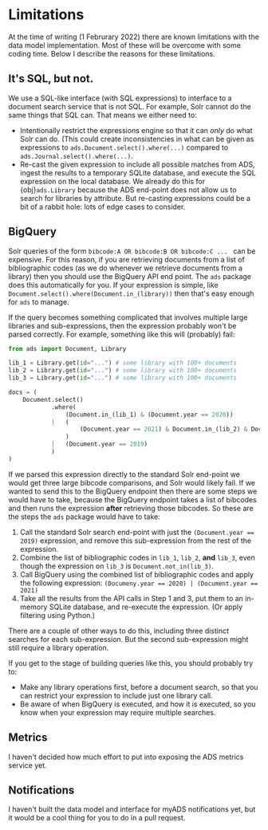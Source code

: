 # Limitations

At the time of writing (1 Februrary 2022) there are known limitations with the data model implementation. Most of these will be overcome with some coding time. Below I describe the reasons for these limitations.

## It's SQL, but not.

We use a SQL-like interface (with SQL expressions) to interface to a document search service that is not SQL. For example, Solr cannot do the same things that SQL can. That means we either need to:
* Intentionally restrict the expressions engine so that it can *only* do what Solr can do. (This could create inconsistencies in what can be given as expressions to ``ads.Document.select().where(...)`` compared to ``ads.Journal.select().where(...)``.
* Re-cast the given expression to include all possible matches from ADS, ingest the results to a temporary SQLite database, and execute the SQL expression on the local database. We already do this for {obj}`ads.Library` because the ADS end-point does not allow us to search for libraries by attribute. But re-casting expressions could be a bit of a rabbit hole: lots of edge cases to consider.


## BigQuery

Solr queries of the form ``bibcode:A OR bibcode:B OR bibcode:C ... `` can be expensive. For this reason, if you are retrieving documents from a list of bibliographic codes (as we do whenever we retrieve documents from a library) then you should use the BigQuery API end point. The ``ads`` package does this automatically for you. If your expression is simple, like ``Document.select().where(Document.in_(library))`` then that's easy enough for ``ads`` to manage.

If the query becomes something complicated that involves multiple large libraries and sub-expressions, then the expression probably won't be parsed correctly. For example, something like this will (probably) fail:

```python
from ads import Document, Library

lib_1 = Library.get(id="...") # some library with 100+ documents
lib_2 = Library.get(id="...") # some library with 100+ documents
lib_3 = Library.get(id="...") # some library with 100+ documents

docs = (
    Document.select()
            .where(
            	(Document.in_(lib_1) & (Document.year == 2020))
            |   (
                    (Document.year == 2021) & Document.in_(lib_2) & Document.not_in(lib_3)
                )
            |   (Document.year == 2019)
            )
)
```

If we parsed this expression directly to the standard Solr end-point we would get three large bibcode comparisons, and Solr would likely fail. If we wanted to send this to the BigQuery endpoint then there are some steps we would have to take, because the BigQuery endpoint takes a list of bibcodes and then runs the expression **after** retrieving those bibcodes. So these are the steps the ``ads`` package would have to take:
1. Call the standard Solr search end-point with just the ``(Document.year == 2019)`` expression, and remove this sub-expression from the rest of the expression.
2. Combine the list of bibliographic codes in ``lib_1``, ``lib_2``, **and** ``lib_3``, even though the expression on ``lib_3`` is ``Document.not_in(lib_3)``.
3. Call BigQuery using the combined list of bibliographic codes and apply the following expression: ``(Documeny.year == 2020) | (Document.year == 2021)``
4. Take all the results from the API calls in Step 1 and 3, put them to an in-memory SQLite database, and re-execute the expression. (Or apply filtering using Python.)

There are a couple of other ways to do this, including three distinct searches for each sub-expression. But the second sub-expression might still require a library operation.

If you get to the stage of building queries like this, you should probably try to:
* Make any library operations first, before a document search, so that you can restrict your expression to include just one library call.
* Be aware of when BigQuery is executed, and how it is executed, so you know when your expression may require multiple searches.


## Metrics

I haven't decided how much effort to put into exposing the ADS metrics service yet.

## Notifications

I haven't built the data model and interface for myADS notifications yet, but it would be a cool thing for you to do in a pull request.
